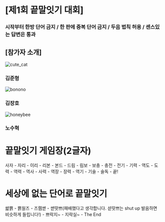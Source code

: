 # [제1회 끝말잇기 대회]
### 시작부터 한방 단어 금지 / 한 판에 중복 단어 금지 / 두음 법칙 허용 / 센스있는 답변은 통과

## [참가자 소개]

![cute_cat](https://img3.daumcdn.net/thumb/R658x0.q70/?fname=https://t1.daumcdn.net/news/202211/24/catlab/20221124080217131azjg.jpg)
### 김준형

![bonono](https://t1.daumcdn.net/cfile/tistory/997E5C3C5BA1E68137)
### 김장호

![honeybee](https://mblogthumb-phinf.pstatic.net/MjAxODA1MTdfMjEy/MDAxNTI2NTQ3NTYzMDI0.bbA7IVTT_T9sN7-TO-UCiJ9ZRJtlpdEwP-0sjvdqmkwg.rxZ3WIycXzknUNEHwwh4h6riykM6I6KT1IZItaDePrEg.PNG.heekyun93/04c66e50b1888117.png?type=w800)
### 노수혁



# 끝말잇기 게임장(2글자)

사자 - 자리 - 이리 - 리본 - 본드 - 드림 - 림보 - 보충 - 충전 - 전기 - 기력 - 역도 - 도력 - 역력 - 역사 - 사력 - 역장 - 장력 - 역기 - 기술 - 술독 - 끝!

# 세상에 없는 단어로 끝말잇기

쌻쁡 - 쁡읠즈 -  즈뤱쎧 - 쎧땃쁘(패배했다고 생각합니다. 셛땃쁘는 shut up 발음하면 비슷하게 들립니다!) - 쁘락지~ - 지락실~ - The End